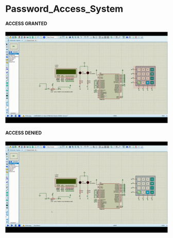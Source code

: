# Password_Access_System


#### ACCESS GRANTED
<img src="data/access_granted.gif">

#### ACCESS DENIED
<img src="data/access_denied.gif">
